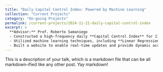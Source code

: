 ```yaml
---
title: "Daily Capital Control Index: Powered by Machine Learning"
collection: "Current Projects"
category: "On-going Projects"
permalink: /current-projects/2024-11-21-daily-capital-control-index
excerpt: >
  **Advisor:** Prof. Roberto Samaniego  
  - Constructed a high-frequency daily **Capital Control Index** for 119 countries, capturing five categories of capital account interventions from **January 1, 2000, to September 30, 2024**. Leveraging the **Global Trade Alert (GTA) dataset**, this index enables real-time analysis of global capital control policies.  
  - Utilized machine learning techniques, including **Linear Regression** and **LASSO**, to enhance the precision of the Capital Control Index. The model was trained on the **Ka-open Index** from the IMF's **Annual Report on Exchange Arrangements and Exchange Restrictions (AREAER)**.  
  - Built a website to enable real-time updates and provide dynamic access to the dataset.
---
```


This is a description of your talk, which is a markdown file that can be all markdown-ified like any other post. Yay markdown!
